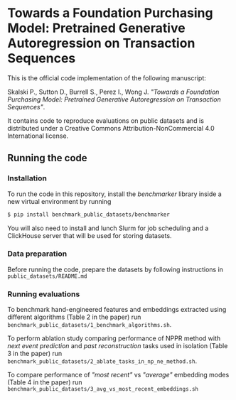 # Towards a Foundation Purchasing Model: Pretrained Generative Autoregression on Transaction Sequences

This is the official code implementation of the following manuscript:

Skalski P., Sutton D., Burrell S., Perez I., Wong J. _"Towards a Foundation Purchasing Model: Pretrained Generative Autoregression on Transaction Sequences"_.

It contains code to reproduce evaluations on public datasets and is distributed under a Creative Commons Attribution-NonCommercial 4.0 International license.

## Running the code

### Installation

To run the code in this repository, install the _benchmarker_ library inside a new virtual environment by running
```bash
$ pip install benchmark_public_datasets/benchmarker
```
You will also need to install and lunch Slurm for job scheduling and a ClickHouse server that will be used for storing datasets.

### Data preparation

Before running the code, prepare the datasets by following instructions in `public_datasets/README.md`

### Running evaluations

To benchmark hand-engineered features and embeddings extracted using different algorithms (Table 2 in the paper) run `benchmark_public_datasets/1_benchmark_algorithms.sh`.

To perform ablation study comparing performance of NPPR method with _next event prediction_ and _past reconstruction_ tasks used in isolation (Table 3 in the paper) run `benchmark_public_datasets/2_ablate_tasks_in_np_ne_method.sh`.

To compare performance of _"most recent"_ vs _"average"_ embedding modes (Table 4 in the paper) run `benchmark_public_datasets/3_avg_vs_most_recent_embeddings.sh`
